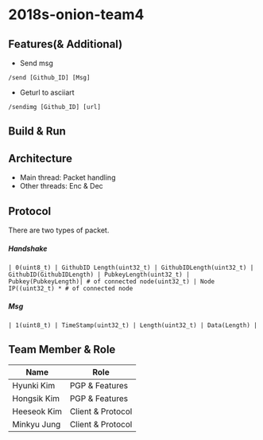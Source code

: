 2018s-onion-team4
=====

Features(& Additional)
-----
- Send msg
<pre><code>/send [Github_ID] [Msg]</code></pre>
- Geturl to asciiart
<pre><code>/sendimg [Github_ID] [url]</code></pre>

Build & Run
-----

Architecture
-----
- Main thread: Packet handling
- Other threads: Enc & Dec

Protocol
-----
There are two types of packet.

##### Handshake
`| 0(uint8_t) | GithubID Length(uint32_t) | GithubIDLength(uint32_t) | GithubID(GithubIDLength) |
PubkeyLength(uint32_t) | Pubkey(PubkeyLength)| # of connected node(uint32_t)
| Node IP((uint32_t) * # of connected node`

##### Msg
```| 1(uint8_t) | TimeStamp(uint32_t) | Length(uint32_t) | Data(Length) |```

Team Member & Role
-----
| Name        | Role              |
|-------------|-------------------|
| Hyunki Kim  | PGP & Features    |
| Hongsik Kim | PGP & Features    |
| Heeseok Kim | Client & Protocol |
| Minkyu Jung | Client & Protocol |
